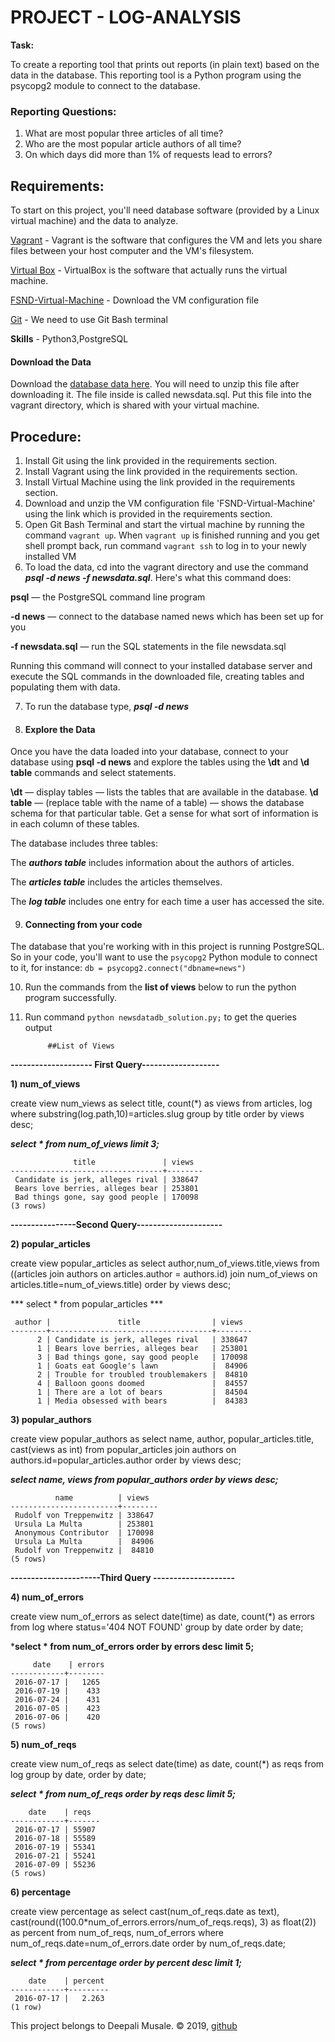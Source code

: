 # PROJECT - LOG-ANALYSIS

**Task:**

 To create a reporting tool that prints out reports (in plain text) based on the data in the database. This reporting tool is a Python program using the psycopg2 module to connect to the database.

### Reporting Questions:
 1) What are most popular three articles of all time?
 2) Who are the most popular article authors of all time?
 3) On which days did more than 1% of requests lead to errors? 

## Requirements:
To start on this project, you'll need database software (provided by a Linux virtual machine) and the data to analyze.

[Vagrant](https://www.vagrantup.com/downloads.html) - Vagrant is the software that configures the VM and lets you share files between your host computer and the VM's filesystem.

[Virtual Box](https://www.virtualbox.org/wiki/Download_Old_Builds_5_1) - VirtualBox is the software that actually runs the virtual machine.

[FSND-Virtual-Machine](https://s3.amazonaws.com/video.udacity-data.com/topher/2018/April/5acfbfa3_fsnd-virtual-machine/fsnd-virtual-machine.zip) - Download the VM configuration file
 
[Git](https://git-scm.com/downloads) - We need to use Git Bash terminal

**Skills** - Python3,PostgreSQL

 #### Download the Data
 Download the [database data here](https://d17h27t6h515a5.cloudfront.net/topher/2016/August/57b5f748_newsdata/newsdata.zip). You will need to unzip this file after downloading it. The file inside is called newsdata.sql. Put this file into the vagrant directory, which is shared with your virtual machine.

 ## Procedure:
 1) Install Git using the link provided in the requirements section.
 2) Install Vagrant using the link provided in the requirements section.
 3) Install Virtual Machine using the link provided in the requirements section.
 4) Download and unzip the VM configuration file 'FSND-Virtual-Machine' using the link which is provided in the requirements section.
 5) Open Git Bash Terminal and start the virtual machine by running the command ```vagrant up```. When ```vagrant up``` is finished running and you get shell prompt back, run command ```vagrant ssh``` to log in to your newly installed VM
 6) To load the data, cd into the vagrant directory and use the command ***psql -d news -f newsdata.sql***.
 Here's what this command does:

 **psql** — the PostgreSQL command line program
 
 **-d news** — connect to the database named news which has been set up for you
 
 **-f newsdata.sql** — run the SQL statements in the file newsdata.sql
 
 Running this command will connect to your installed database server and execute the SQL commands in the downloaded file, creating tables and populating them with data.
 
 7) To run the database type, ***psql -d news***
 
 8) #### Explore the Data
 
 Once you have the data loaded into your database, connect to your database using **psql -d news** and explore the tables using the **\dt** and **\d table** commands and select statements.

 **\dt** — display tables — lists the tables that are available in the database.
 **\d table** — (replace table with the name of a table) — shows the database schema for that particular table.
 Get a sense for what sort of information is in each column of these tables.

 The database includes three tables:
 
 The ***authors table*** includes information about the authors of articles.
 
 The ***articles table*** includes the articles themselves.
 
 The ***log table*** includes one entry for each time a user has accessed the site.

 9) #### Connecting from your code
 The database that you're working with in this project is running PostgreSQL. So in your code, you'll want to use the ```psycopg2``` Python module to connect to it, for instance:
              ```db = psycopg2.connect("dbname=news")```
 
 10) Run the commands from the **list of views** below to run the python program successfully.
 
 11) Run command ```python newsdatadb_solution.py;``` to get the queries output

              ##List of Views

**-------------------- First Query-------------------**

**1) num_of_views**

create view num_views as 
select title, count(*) as views
from articles, log where substring(log.path,10)=articles.slug 
group by title
order by views desc;

***select * from num_of_views limit 3;***
```
              title               | views
----------------------------------+--------
 Candidate is jerk, alleges rival | 338647
 Bears love berries, alleges bear | 253801
 Bad things gone, say good people | 170098
(3 rows)
```

**----------------Second Query---------------------**

**2) popular_articles** 

create view popular_articles as select author,num_of_views.title,views from ((articles join authors on articles.author = authors.id) join num_of_views on articles.title=num_of_views.title) order by views desc;

*** select * from popular_articles ***

```
 author |               title                | views
--------+------------------------------------+--------
      2 | Candidate is jerk, alleges rival   | 338647
      1 | Bears love berries, alleges bear   | 253801
      3 | Bad things gone, say good people   | 170098
      1 | Goats eat Google's lawn            |  84906
      2 | Trouble for troubled troublemakers |  84810
      4 | Balloon goons doomed               |  84557
      1 | There are a lot of bears           |  84504
      1 | Media obsessed with bears          |  84383
```

**3) popular_authors** 

create view popular_authors as 
select name, author, popular_articles.title, cast(views as int) from popular_articles join authors on authors.id=popular_articles.author 
order by views desc;

***select name, views from popular_authors order by views desc;***

```
          name          | views
------------------------+--------
 Rudolf von Treppenwitz | 338647
 Ursula La Multa        | 253801
 Anonymous Contributor  | 170098
 Ursula La Multa        |  84906
 Rudolf von Treppenwitz |  84810
(5 rows)

```

**----------------------Third Query --------------------**

**4) num_of_errors**

create view num_of_errors as 
select date(time) as date, count(*) as errors 
from log where status='404 NOT FOUND' 
group by date order by date;

***select * from num_of_errors order by errors desc limit 5;**
```
     date    | errors
------------+--------
 2016-07-17 |   1265
 2016-07-19 |    433
 2016-07-24 |    431
 2016-07-05 |    423
 2016-07-06 |    420
(5 rows)
```

**5) num_of_reqs**

create view num_of_reqs as 
select date(time) as date, count(*) as reqs 
from log group by date, order by date;

***select * from num_of_reqs order by reqs desc limit 5;***
```
    date    | reqs
------------+-------
 2016-07-17 | 55907
 2016-07-18 | 55589
 2016-07-19 | 55341
 2016-07-21 | 55241
 2016-07-09 | 55236
(5 rows)
```

**6) percentage**

create view percentage as 
select cast(num_of_reqs.date as text), cast(round((100.0*num_of_errors.errors/num_of_reqs.reqs), 3) as float(2)) as percent from num_of_reqs, num_of_errors where num_of_reqs.date=num_of_errors.date 
order by num_of_reqs.date;

***select * from percentage order by percent desc limit 1;***
```
    date    | percent
------------+---------
 2016-07-17 |   2.263
(1 row)
```

This project belongs to Deepali Musale. &copy; 2019, [github](https://github.com/DeepaliMusale/log-analysis)
